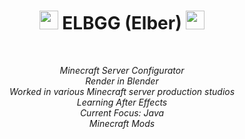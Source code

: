 <h1 align="center">
  <img src="https://cdn.discordapp.com/emojis/1354891908241035385.webp?size=48&name=fujiteam" width="30">
ELBGG (Elber)
  <img src="https://cdn.discordapp.com/emojis/1354891908241035385.webp?size=48&name=fujiteam" width="30">
</h1>
</br>
<p align="center">
  <em>
    Minecraft Server Configurator<br>
    Render in Blender<br>
    Worked in various Minecraft server production studios<br>
    Learning After Effects<br>
    Current Focus: Java<br>
    Minecraft Mods<br>
  </em>
</p>
</br>
